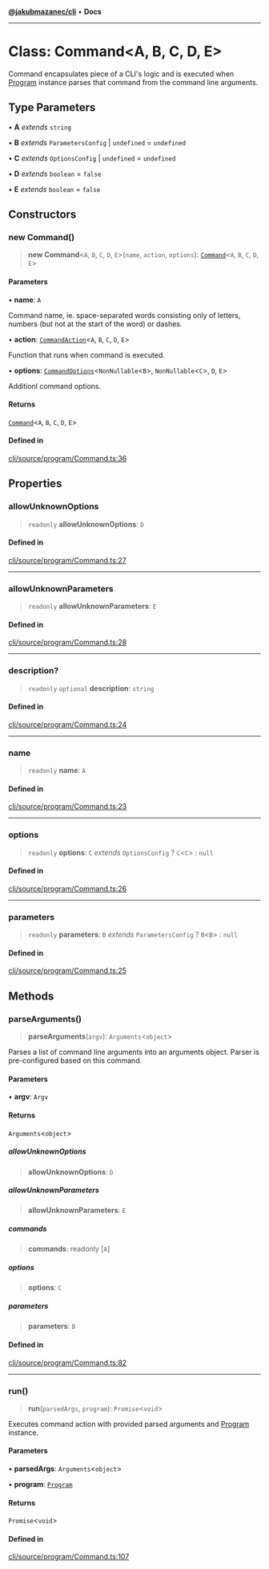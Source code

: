 [**@jakubmazanec/cli**](../README.md) • **Docs**

---

# Class: Command\<A, B, C, D, E\>

Command encapsulates piece of a CLI's logic and is executed when [Program](Program.md) instance
parses that command from the command line arguments.

## Type Parameters

• **A** _extends_ `string`

• **B** _extends_ `ParametersConfig` \| `undefined` = `undefined`

• **C** _extends_ `OptionsConfig` \| `undefined` = `undefined`

• **D** _extends_ `boolean` = `false`

• **E** _extends_ `boolean` = `false`

## Constructors

### new Command()

> **new Command**\<`A`, `B`, `C`, `D`, `E`\>(`name`, `action`, `options`):
> [`Command`](Command.md)\<`A`, `B`, `C`, `D`, `E`\>

#### Parameters

• **name**: `A`

Command name, ie. space-separated words consisting only of letters, numbers (but not at the start of
the word) or dashes.

• **action**: [`CommandAction`](../type-aliases/CommandAction.md)\<`A`, `B`, `C`, `D`, `E`\>

Function that runs when command is executed.

• **options**: [`CommandOptions`](../type-aliases/CommandOptions.md)\<`NonNullable`\<`B`\>,
`NonNullable`\<`C`\>, `D`, `E`\>

Additionl command options.

#### Returns

[`Command`](Command.md)\<`A`, `B`, `C`, `D`, `E`\>

#### Defined in

[cli/source/program/Command.ts:36](https://github.com/jakubmazanec/tools/blob/4ad59c6b8eb7868ab1902d25f4c1aae28b28a6e4/packages/cli/source/program/Command.ts#L36)

## Properties

### allowUnknownOptions

> `readonly` **allowUnknownOptions**: `D`

#### Defined in

[cli/source/program/Command.ts:27](https://github.com/jakubmazanec/tools/blob/4ad59c6b8eb7868ab1902d25f4c1aae28b28a6e4/packages/cli/source/program/Command.ts#L27)

---

### allowUnknownParameters

> `readonly` **allowUnknownParameters**: `E`

#### Defined in

[cli/source/program/Command.ts:28](https://github.com/jakubmazanec/tools/blob/4ad59c6b8eb7868ab1902d25f4c1aae28b28a6e4/packages/cli/source/program/Command.ts#L28)

---

### description?

> `readonly` `optional` **description**: `string`

#### Defined in

[cli/source/program/Command.ts:24](https://github.com/jakubmazanec/tools/blob/4ad59c6b8eb7868ab1902d25f4c1aae28b28a6e4/packages/cli/source/program/Command.ts#L24)

---

### name

> `readonly` **name**: `A`

#### Defined in

[cli/source/program/Command.ts:23](https://github.com/jakubmazanec/tools/blob/4ad59c6b8eb7868ab1902d25f4c1aae28b28a6e4/packages/cli/source/program/Command.ts#L23)

---

### options

> `readonly` **options**: `C` _extends_ `OptionsConfig` ? `C`\<`C`\> : `null`

#### Defined in

[cli/source/program/Command.ts:26](https://github.com/jakubmazanec/tools/blob/4ad59c6b8eb7868ab1902d25f4c1aae28b28a6e4/packages/cli/source/program/Command.ts#L26)

---

### parameters

> `readonly` **parameters**: `B` _extends_ `ParametersConfig` ? `B`\<`B`\> : `null`

#### Defined in

[cli/source/program/Command.ts:25](https://github.com/jakubmazanec/tools/blob/4ad59c6b8eb7868ab1902d25f4c1aae28b28a6e4/packages/cli/source/program/Command.ts#L25)

## Methods

### parseArguments()

> **parseArguments**(`argv`): `Arguments`\<`object`\>

Parses a list of command line arguments into an arguments object. Parser is pre-configured based on
this command.

#### Parameters

• **argv**: `Argv`

#### Returns

`Arguments`\<`object`\>

##### allowUnknownOptions

> **allowUnknownOptions**: `D`

##### allowUnknownParameters

> **allowUnknownParameters**: `E`

##### commands

> **commands**: readonly [`A`]

##### options

> **options**: `C`

##### parameters

> **parameters**: `B`

#### Defined in

[cli/source/program/Command.ts:82](https://github.com/jakubmazanec/tools/blob/4ad59c6b8eb7868ab1902d25f4c1aae28b28a6e4/packages/cli/source/program/Command.ts#L82)

---

### run()

> **run**(`parsedArgs`, `program`): `Promise`\<`void`\>

Executes command action with provided parsed arguments and [Program](Program.md) instance.

#### Parameters

• **parsedArgs**: `Arguments`\<`object`\>

• **program**: [`Program`](Program.md)

#### Returns

`Promise`\<`void`\>

#### Defined in

[cli/source/program/Command.ts:107](https://github.com/jakubmazanec/tools/blob/4ad59c6b8eb7868ab1902d25f4c1aae28b28a6e4/packages/cli/source/program/Command.ts#L107)
